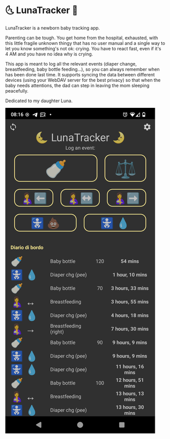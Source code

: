 # 🌜 LunaTracker 🌛

LunaTracker is a newborn baby tracking app.

Parenting can be tough. You get home from the hospital, exhausted, with this little fragile unknown thingy that has no user manual and a single way to let you know something's not ok: crying.
You have to react fast, even if it's 4 AM and you have no idea why is crying.

This app is meant to log all the relevant events (diaper change, breastfeeding, baby bottle feeding...), so you can always remember when has been done last time. It supports syncing the data between different devices (using your WebDAV server for the best privacy) so that when the baby needs attentions, the dad can step in leaving the mom sleeping peacefully.

Dedicated to my daughter Luna.

![Screenshot](fastlane/metadata/android/en-US/images/phoneScreenshots/1.png)
